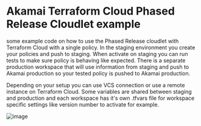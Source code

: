 # Akamai Terraform Cloud Phased Release Cloudlet example #

some example code on how to use the Phased Release cloudlet with Terraform Cloud with a single policy.
In the staging environment you create your policies and push to staging. When activate on staging you can run tests to make sure policy is behaving like expected.
There is a separate production workspace that will use information from staging and push to Akamai production so your tested policy is pushed to Akamai production.

Depending on your setup you can use VCS connection or use a remote instance on Terraform Cloud. Some variables are shared between staging and production and each workspace has it's own .tfvars file for workspace specific settings like version number to activate for example.

![image](https://user-images.githubusercontent.com/3455889/152566848-8c9071e8-1185-4c0e-abff-b8521a5f592b.png)
